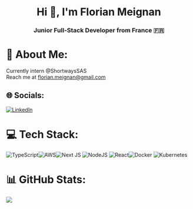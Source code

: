 <h1 align="center">Hi 👋, I'm Florian Meignan</h1>
<h3 align="center">Junior Full-Stack Developer from France 🇫🇷</h3>

# 💫 About Me:
Currently intern @ShortwaysSAS<br>Reach me at florian.meignan@gmail.com


## 🌐 Socials:
[![LinkedIn](https://img.shields.io/badge/LinkedIn-%230077B5.svg?logo=linkedin&logoColor=white)](https://linkedin.com/in/https://www.linkedin.com/in/florian-meignan-b21937210/) 

# 💻 Tech Stack:
![TypeScript](https://img.shields.io/badge/typescript-%23007ACC.svg?style=flat-square&logo=typescript&logoColor=white)![AWS](https://img.shields.io/badge/AWS-%23FF9900.svg?style=flat-square&logo=amazon-aws&logoColor=white)![Next JS](https://img.shields.io/badge/Next-black?style=flat-square&logo=next.js&logoColor=white) ![NodeJS](https://img.shields.io/badge/node.js-6DA55F?style=flat-square&logo=node.js&logoColor=white) ![React](https://img.shields.io/badge/react-%2320232a.svg?style=flat-square&logo=react&logoColor=%2361DAFB)![Docker](https://img.shields.io/badge/docker-%230db7ed.svg?style=flat-square&logo=docker&logoColor=white) ![Kubernetes](https://img.shields.io/badge/kubernetes-%23326ce5.svg?style=flat-square&logo=kubernetes&logoColor=white)
# 📊 GitHub Stats:
![](https://github-readme-stats.vercel.app/api/top-langs/?username=FlorianM-C22&theme=dark&hide_border=false&include_all_commits=false&count_private=false&layout=compact)

